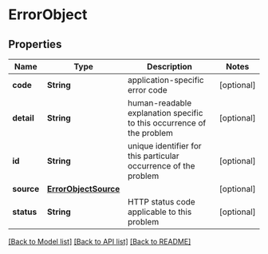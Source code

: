 # ErrorObject

## Properties
Name | Type | Description | Notes
------------ | ------------- | ------------- | -------------
**code** | **String** | application-specific error code | [optional] 
**detail** | **String** | human-readable explanation specific to this occurrence of the problem | [optional] 
**id** | **String** | unique identifier for this particular occurrence of the problem | [optional] 
**source** | [**ErrorObjectSource**](ErrorObjectSource.md) |  | [optional] 
**status** | **String** | HTTP status code applicable to this problem | [optional] 

[[Back to Model list]](../README.md#documentation-for-models) [[Back to API list]](../README.md#documentation-for-api-endpoints) [[Back to README]](../README.md)


